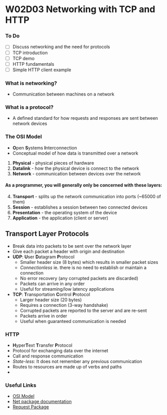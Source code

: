 # W02D03 Networking with TCP and HTTP

### To Do
- [ ] Discuss networking and the need for protocols
- [ ] TCP introduction
- [ ] TCP demo
- [ ] HTTP fundamentals
- [ ] Simple HTTP client example

### What is networking?
- Communication between machines on a network

### What is a protocol?
- A defined standard for how requests and responses are sent between network devices

### The OSI Model
- **O**pen **S**ystems **I**nterconnection
- Conceptual model of how data is transmitted over a network

1. **Physical** - physical pieces of hardware
2. **Datalink** - how the physical device is connect to the network
3. **Network** - communication between devices over the network

#### As a programmer, you will generally only be concerned with these layers:
4. **Transport** - splits up the network communication into ports (~65000 of them)
5. **Session** - establishes a session between two connected devices
6. **Presentation** - the operating system of the device
7. **Application** - the application (client or server)

## Transport Layer Protocols
- Break data into packets to be sent over the network layer
- Give each packet a header with origin and destination
- **UDP**: **U**ser **D**atagram **P**rotocol
  - Smaller header size (8 bytes) which results in smaller packet sizes
  - _Connectionless_ ie. there is no need to establish or maintain a connection
  - No error recovery (any corrupted packets are discarded)
  - Packets can arrive in any order
  - Useful for streaming/low latency applications
- **TCP**: **T**ransportation **C**ontrol **P**rotocol
  - Larger header size (20 bytes)
  - Requires a connection (3-way handshake)
  - Corrupted packets are reported to the server and are re-sent
  - Packets arrive in order
  - Useful when guaranteed communication is needed

### HTTP
- **H**yper**T**ext **T**ransfer **P**rotocol
- Protocol for exchanging data over the internet
- Call and response communication
- _State-less_: It does not remember any previous communication
- Routes to resources are made up of verbs and paths
- 


### Useful Links
* [OSI Model](https://en.wikipedia.org/wiki/OSI_model)
* [Net package documentation](https://nodejs.org/api/net.html)
* [Request Package](https://www.npmjs.com/package/request)
